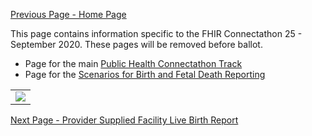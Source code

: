 [Previous Page - Home Page](index.html)

This page contains information specific to the FHIR Connectathon 25 - September 2020. These pages will be removed before ballot.

* Page for the main [Public Health Connectathon Track](https://confluence.hl7.org/display/FHIR/2020-09+Public+Health+Track)
* Page for the [Scenarios for Birth and Fetal Death Reporting](https://confluence.hl7.org/pages/viewpage.action?pageId=86974175)

<table><tr><td><img src="V26_IG_VR_BAFDRPT_R1_STU2.jpg" /></td></tr></table>

[Next Page - Provider Supplied Facility Live Birth Report](provider_supplied_facility_live_birth_report.html)